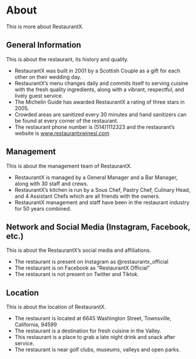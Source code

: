 # About

This is more about RestaurantX.

## General Information

This is about the restaurant, its history and quality.

- RestaurantX was built in 2001 by a Scottish Couple as a gift for each other on their wedding day.
- RestaurantX’s menu changes daily and commits itself to serving cuisine with the fresh quality ingredients, along with a vibrant, respectful, and lively guest service.
- The Michelin Guide has awarded RestaurantX a rating of three stars in 2005.
- Crowded areas are sanitized every 30 minutes and hand sanitizers can be found at every corner of the restaurant.
- The restaurant phone number is (514)1112323 and the restaurant’s website is www.restaurantxwinesl.com

## Management

This is about the management team of RestaurantX.

- RestaurantX is managed by a General Manager and a Bar Manager, along with 30 staff and crews.
- RestaurantX’s kitchen is run by a Sous Chef, Pastry Chef, Culinary Head, and 4 Assistant Chefs which are all friends with the owners.
- RestaurantX management and staff have been in the restaurant industry for 50 years combined.

## Network and Social Media (Instagram, Facebook, etc.)

This is about the RestaurantX’s social media and affiliations.

- The restaurant is present on Instagram as @restaurantx_official
- The restaurant is on Facebook as “RestaurantX Official”
- The restaurant is not present on Twitter and Tiktok.

## Location

This is about the location of RestaurantX.

- The restaurant is located at 6645 Washington Street, Townsville, California, 94599
- The restaurant is a destination for fresh cuisine in the Valley.
- This restaurant is a place to grab a late night drink and snack after service.
- The restaurant is near golf clubs, museums, valleys and open parks.